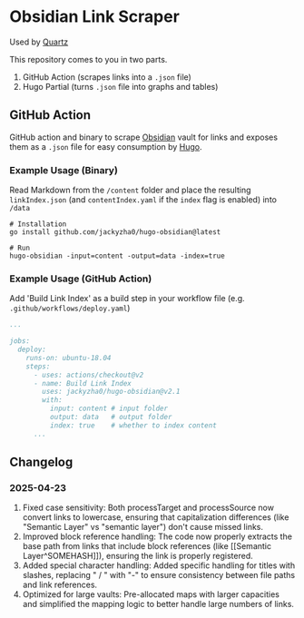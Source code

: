 # Obsidian Link Scraper
Used by [Quartz](https://github.com/jackyzha0/quartz)

This repository comes to you in two parts.

1. GitHub Action (scrapes links into a `.json` file)
2. Hugo Partial (turns `.json` file into graphs and tables)

## GitHub Action
GitHub action and binary to scrape [Obsidian](http://obsidian.md/) vault for links and exposes them as a `.json` file for easy consumption by [Hugo](https://gohugo.io/).
### Example Usage (Binary)
Read Markdown from the `/content` folder and place the resulting `linkIndex.json` (and `contentIndex.yaml` if the `index` flag is enabled) into `/data`

```shell
# Installation
go install github.com/jackyzha0/hugo-obsidian@latest

# Run
hugo-obsidian -input=content -output=data -index=true
```

### Example Usage (GitHub Action)

Add 'Build Link Index' as a build step in your workflow file (e.g. `.github/workflows/deploy.yaml`)
```yaml
...

jobs:
  deploy:
    runs-on: ubuntu-18.04
    steps:
      - uses: actions/checkout@v2
      - name: Build Link Index
        uses: jackyzha0/hugo-obsidian@v2.1
        with:
          input: content # input folder
          output: data   # output folder
          index: true    # whether to index content
      ...
```


## Changelog

### 2025-04-23

  1. Fixed case sensitivity: Both processTarget and processSource now convert links to lowercase, ensuring that capitalization differences (like "Semantic Layer" vs "semantic layer") don't cause missed links.
  2. Improved block reference handling: The code now properly extracts the base path from links that include block references (like [[Semantic Layer^SOMEHASH]]), ensuring the link is properly registered.
  3. Added special character handling: Added specific handling for titles with slashes, replacing " / " with "-" to ensure consistency between file paths and link references.
  4. Optimized for large vaults: Pre-allocated maps with larger capacities and simplified the mapping logic to better handle large numbers of links.


